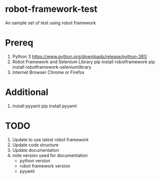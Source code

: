 # robot-framework-test
An sample set of test using robot framework


# Prereq
1. Python 3
                https://www.python.org/downloads/release/python-381/
2. Robot Framework and Selenium Library
                pip install robotframework
                pip install robotframework-seleniumlibrary
3. Internet Browser
                Chrome or Firefox

# Additional
1. install pyyaml
                pip install pyyaml


# TODO
1. Update to use latest robot framework
2. Update code structure
3. Update documentation
4. note version used for documentation
    - python version
    - robot framework version
    - pyyaml